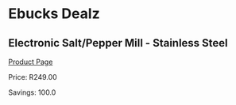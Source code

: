 
# Ebucks Dealz
## Electronic Salt/Pepper Mill - Stainless Steel
[Product Page](https://www.ebucks.com/web/shop/productSelected.do?prodId=1058664256&catId=714962196)

Price: R249.00

Savings: 100.0


	